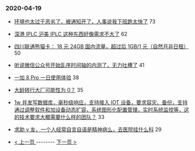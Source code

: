 ### 2020-04-19 
- [环境也太过于恶劣了，被通知开了，人事说我下班跑太快了](https://www.v2ex.com/t/663862) 73
- [深港 IPLC 沪美 IPLC 这种东西好像需求不大了](https://www.v2ex.com/t/663828) 62
- [四川联通熊猫卡： 18 元 24GB 国内流量，超过后 1GB/1 元（自然月非日租）](https://www.v2ex.com/t/663952) 50
- [听说微信公众号开始乱序时间轴的内测了，无力吐槽了](https://www.v2ex.com/t/663819) 41
- [一加 8 Pro 一日使用体验](https://www.v2ex.com/t/663953) 38
- [大龄转行大厂可能性为 0？](https://www.v2ex.com/t/663902) 35
- [1w 并发写数据库，毫秒级响应，支持接入 IOT 设备，要求容灾、备份，支持通过调整软件和加设备动态扩容，系统图形化配置管理，实时系统监控等，这的技术要求大概需要什么样的团队？](https://www.v2ex.com/t/663933) 33
- [求助 v 友，一个人经常自言自语是精神病么，去医院挂什么科](https://www.v2ex.com/t/663821) 29 

- [ < 上一页 ](https://github.com/able8/v2ex-hot-record/blob/master/2020-04-18.md) -------- [ 下一页 > ](https://github.com/able8/v2ex-hot-record/blob/master/2020-04-20.md)